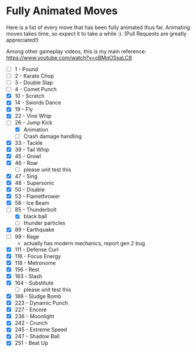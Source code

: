 # Fully Animated Moves

Here is a list of every move that has been fully animated thus far. Animating moves takes time, so expect it to take a while :). (Pull Requests are greatly appreciated!)

Among other gameplay videos, this is my main reference: https://www.youtube.com/watch?v=oBMqOSxaLC8

- [ ] 1 - Pound
- [ ] 2 - Karate Chop
- [ ] 3 - Double Slap
- [ ] 4 - Comet Punch
- [x] 10 - Scratch
- [x] 14 - Swords Dance 
- [x] 19 - Fly
- [x] 22 - Vine Whip
- [ ] 26 - Jump Kick
  - [x] Animation
  - [ ] Crash damage handling
- [x] 33 - Tackle
- [x] 39 - Tail Whip
- [x] 45 - Growl
- [x] 46 - Roar
  - [ ] please unit test this
- [x] 47 - Sing
- [x] 48 - Supersonic
- [x] 50 - Disable
- [x] 53 - Flamethrower
- [x] 58 - Ice Beam
- [ ] 85 - Thunderbolt
  - [x] black ball
  - [ ] thunder particles
- [x] 89 - Earthquake
- [ ] 99 - Rage
  - actually has modern mechanics, report gen 2 bug
- [x] 111 - Defense Curl
- [x] 116 - Focus Energy
- [x] 118 - Metronome
- [x] 156 - Rest
- [x] 163 - Slash
- [x] 164 - Substitute
  - [ ] please unit test this
- [x] 188 - Sludge Bomb
- [x] 223 - Dynamic Punch
- [x] 227 - Encore
- [x] 236 - Moonlight
- [x] 242 - Crunch
- [x] 245 - Extreme Speed
- [X] 247 - Shadow Ball
- [x] 251 - Beat Up
